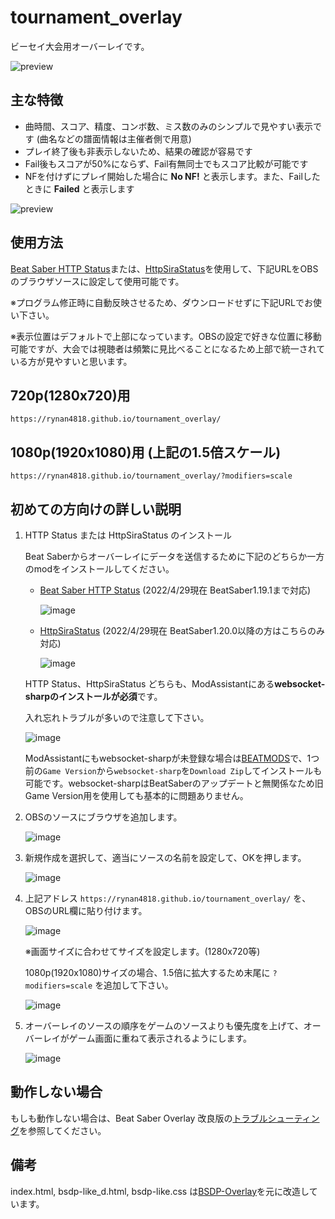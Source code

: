 # tournament_overlay
ビーセイ大会用オーバーレイです。

![preview](https://rynan4818.github.io/tournament_overlay1.png)

## 主な特徴
- 曲時間、スコア、精度、コンボ数、ミス数のみのシンプルで見やすい表示です (曲名などの譜面情報は主催者側で用意)
- プレイ終了後も非表示しないため、結果の確認が容易です
- Fail後もスコアが50%にならず、Fail有無同士でもスコア比較が可能です
- NFを付けずにプレイ開始した場合に **No NF!** と表示します。また、Failしたときに **Failed** と表示します

![preview](https://rynan4818.github.io/tournament_overlay2.png)

## 使用方法

[Beat Saber HTTP Status](https://github.com/opl-/beatsaber-http-status)または、[HttpSiraStatus](https://github.com/denpadokei/beatsaber-http-status)を使用して、下記URLをOBSのブラウザソースに設定して使用可能です。

※プログラム修正時に自動反映させるため、ダウンロードせずに下記URLでお使い下さい。

※表示位置はデフォルトで上部になっています。OBSの設定で好きな位置に移動可能ですが、大会では視聴者は頻繁に見比べることになるため上部で統一されている方が見やすいと思います。

## 720p(1280x720)用
```
https://rynan4818.github.io/tournament_overlay/
```
## 1080p(1920x1080)用 (上記の1.5倍スケール)
```
https://rynan4818.github.io/tournament_overlay/?modifiers=scale
```

## 初めての方向けの詳しい説明

1. HTTP Status または HttpSiraStatus のインストール

    Beat Saberからオーバーレイにデータを送信するために下記のどちらか一方のmodをインストールしてください。

   - [Beat Saber HTTP Status](https://github.com/opl-/beatsaber-http-status) (2022/4/29現在 BeatSaber1.19.1まで対応)

      ![image](https://rynan4818.github.io/beatsaber-overlay-httpstatus.png)
  
   - [HttpSiraStatus](https://github.com/denpadokei/beatsaber-http-status)  (2022/4/29現在 BeatSaber1.20.0以降の方はこちらのみ対応)
   
      ![image](https://rynan4818.github.io/beatsaber-overlay-denpadokei.png)

   HTTP Status、HttpSiraStatus どちらも、ModAssistantにある**websocket-sharpのインストールが必須**です。
   
   入れ忘れトラブルが多いので注意して下さい。

   ![image](https://rynan4818.github.io/beatsaber-overlay-websocket-sharp.png)
   
   ModAssistantにもwebsocket-sharpが未登録な場合は[BEATMODS](https://beatmods.com/#/mods)で、1つ前の`Game Version`から`websocket-sharp`を`Download Zip`してインストールも可能です。websocket-sharpはBeatSaberのアップデートと無関係なため旧Game Version用を使用しても基本的に問題ありません。

2. OBSのソースにブラウザを追加します。

   ![image](https://rynan4818.github.io/beatsaber-overlay-obs-setting1.png)

3. 新規作成を選択して、適当にソースの名前を設定して、OKを押します。

   ![image](https://rynan4818.github.io/beatsaber-overlay-obs-setting2.png)

4. 上記アドレス `https://rynan4818.github.io/tournament_overlay/` を、OBSのURL欄に貼り付けます。

   ![image](https://rynan4818.github.io/tournament_overlay3.png)

   ※画面サイズに合わせてサイズを設定します。(1280x720等)
  
   1080p(1920x1080)サイズの場合、1.5倍に拡大するため末尾に `?modifiers=scale` を追加して下さい。

   ![image](https://rynan4818.github.io/tournament_overlay4.png)

5. オーバーレイのソースの順序をゲームのソースよりも優先度を上げて、オーバーレイがゲーム画面に重ねて表示されるようにします。

    ![image](https://rynan4818.github.io/beatsaber-overlay-obs-setting8.png)

## 動作しない場合
もしも動作しない場合は、Beat Saber Overlay 改良版の[トラブルシューティング](https://github.com/rynan4818/beat-saber-overlay/blob/master/Troubleshooting.md)を参照してください。

## 備考
index.html, bsdp-like_d.html, bsdp-like.css は[BSDP-Overlay](https://github.com/kOFReadie/BSDP-Overlay)を元に改造しています。
